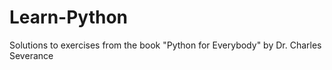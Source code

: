 # Learn-Python
Solutions to exercises from the book "Python for Everybody" by Dr. Charles Severance

